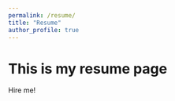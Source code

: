 ```yaml
---
permalink: /resume/
title: "Resume"
author_profile: true
---
```


# This is my resume page

Hire me!
